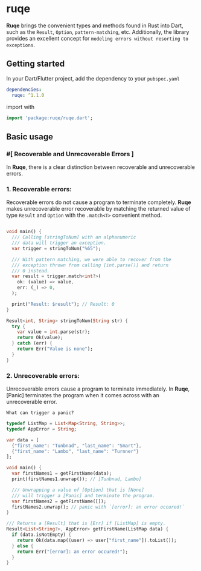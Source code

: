 # ruqe

**Ruqe** brings the convenient types and methods found in Rust into Dart, such as
the `Result`, `Option`, `pattern-matching`, etc. Additionally, the library provides
an excellent concept for `modeling errors without resorting to exceptions`.

## Getting started

In your Dart/Flutter project, add the dependency to your `pubspec.yaml`

```yaml
dependencies:
  ruqe: ^1.1.0
```

import with

```dart
import 'package:ruqe/ruqe.dart';
```

## Basic usage

### #[ Recoverable and Unrecoverable Errors ]

In **Ruqe**, there is a clear distinction between recoverable and unrecoverable errors.

### 1. Recoverable errors:

Recoverable errors do not cause a program to terminate completely. **Ruqe** makes unrecoverable error recoverable by matching the returned value of type `Result` and `Option` with the `.match<T>` convenient method.

```dart

void main() {
  /// Calling [stringToNum] with an alphanumeric
  /// data will trigger an exception.
  var trigger = stringToNum("%65");

  /// With pattern matching, we were able to recover from the
  /// exception thrown from calling [int.parse()] and return
  /// 0 instead.
  var result = trigger.match<int?>(
    ok: (value) => value,
    err: (_) => 0,
  );

  print("Result: $result"); // Result: 0
}

Result<int, String> stringToNum(String str) {
  try {
    var value = int.parse(str);
    return Ok(value);
  } catch (err) {
    return Err("Value is none");
  }
}
```

### 2. Unrecoverable errors:

Unrecoverable errors cause a program to terminate immediately. In **Ruqe**, [Panic] terminates the program when it comes across with an unrecoverable error.

`What can trigger a panic?`

```dart
typedef ListMap = List<Map<String, String>>;
typedef AppError = String;

var data = [
  {"first_name": "Tunbnad", "last_name": "Smart"},
  {"first_name": "Lambo", "last_name": "Turnner"}
];

void main() {
  var firstNames1 = getFirstName(data);
  print(firstNames1.unwrap()); // [Tunbnad, Lambo]

  /// Unwrapping a value of [Option] that is [None]
  /// will trigger a [Panic] and terminate the program.
  var firstNames2 = getFirstName([]);
  firstNames2.unwrap(); // panic with `[error]: an error occured!`
}

/// Returns a [Result] that is [Err] if [ListMap] is empty.
Result<List<String?>, AppError> getFirstName(ListMap data) {
  if (data.isNotEmpty) {
    return Ok(data.map((user) => user["first_name"]).toList());
  } else {
    return Err("[error]: an error occured!");
  }
}
```
